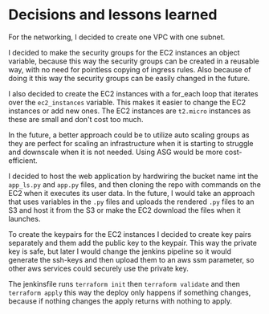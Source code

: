 # Decisions and lessons learned

For the networking, I decided to create one VPC with one subnet.

I decided to make the security groups for the EC2 instances an object variable, because this way the security groups can be created in a reusable way, with no need for pointless copying of ingress rules. Also because of doing it this way the security groups can be easily changed in the future.

I also decided to create the EC2 instances with a for_each loop that iterates over the `ec2_instances` variable. This makes it easier to change the EC2 instances or add new ones. The EC2 instances are `t2.micro` instances as these are small and don't cost too much.

In the future, a better approach could be to utilize auto scaling groups as they are perfect for scaling an infrastructure when it is starting to struggle and downscale when it is not needed. Using ASG would be more cost-efficient. 

I decided to host the web application by hardwiring the bucket name int the `app_ls.py` and `app.py` files, and then cloning the repo with commands on the EC2 when it executes its user data. In the future, I would take an approach that uses variables in the `.py` files and uploads the rendered `.py` files to an S3 and host it from the S3 or make the EC2 download the files when it launches.

To create the keypairs for the EC2 instances I decided to create key pairs separately and them add the public key to the keypair. This way the private key is safe, but later I would change the jenkins pipeline so it would generate the ssh-keys and then upload them to an aws ssm parameter, so other aws services could securely use the private key.

The jenkinsfile runs `terraform init` then `terraform validate` and then `terraform apply` this way the deploy only happens if something changes, because if nothing changes the apply returns with nothing to apply.



